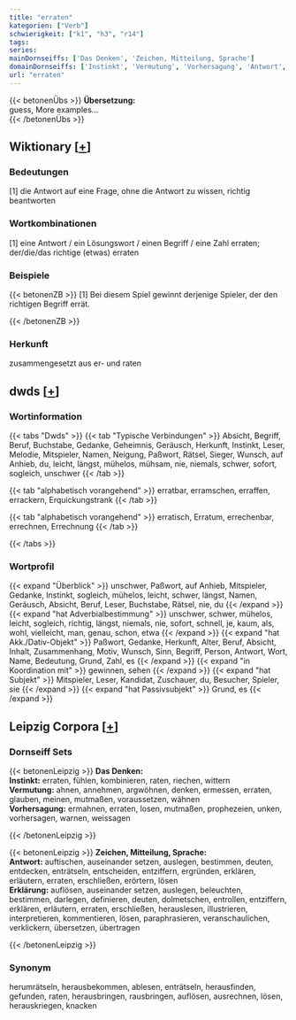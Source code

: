```yaml
---
title: "erraten"
kategorien: ["Verb"]
schwierigkeit: ["k1", "h3", "r14"]
tags:
series:
mainDornseiffs: ['Das Denken', 'Zeichen, Mitteilung, Sprache']
domainDornseiffs: ['Instinkt', 'Vermutung', 'Vorhersagung', 'Antwort', 'Erklärung']
url: "erraten"
---
```


{{< betonenÜbs >}}
**Übersetzung:**  
guess, More examples...  
{{< /betonenÜbs >}}

## Wiktionary [[+](https://de.wiktionary.org/wiki/erraten)]

### Bedeutungen
[1] die Antwort auf eine Frage, ohne die Antwort zu wissen, richtig beantworten  

### Wortkombinationen
[1] eine Antwort / ein Lösungswort / einen Begriff / eine Zahl erraten; der/die/das richtige (etwas) erraten  

### Beispiele
{{< betonenZB >}}
[1] Bei diesem Spiel gewinnt derjenige Spieler, der den richtigen Begriff errät.  

{{< /betonenZB >}}
### Herkunft
zusammengesetzt aus er- und raten  



## dwds [[+](https://www.dwds.de/wb/erraten)]

### Wortinformation
{{< tabs "Dwds" >}}
{{< tab "Typische Verbindungen" >}}
Absicht, Begriff, Beruf, Buchstabe, Gedanke, Geheimnis, Geräusch, Herkunft, Instinkt, Leser, Melodie, Mitspieler, Namen, Neigung, Paßwort, Rätsel, Sieger, Wunsch, auf Anhieb, du, leicht, längst, mühelos, mühsam, nie, niemals, schwer, sofort, sogleich, unschwer
{{< /tab >}}

{{< tab "alphabetisch vorangehend" >}}
erratbar, erramschen, erraffen, errackern, Erquickungstrank
{{< /tab >}}

{{< tab "alphabetisch vorangehend" >}}
erratisch, Erratum, errechenbar, errechnen, Errechnung
{{< /tab >}}

{{< /tabs >}}

### Wortprofil
{{< expand "Überblick" >}} unschwer, Paßwort, auf Anhieb, Mitspieler, Gedanke, Instinkt, sogleich, mühelos, leicht, schwer, längst, Namen, Geräusch, Absicht, Beruf, Leser, Buchstabe, Rätsel, nie, du {{< /expand >}}
{{< expand "hat Adverbialbestimmung" >}} unschwer, schwer, mühelos, leicht, sogleich, richtig, längst, niemals, nie, sofort, schnell, je, kaum, als, wohl, vielleicht, man, genau, schon, etwa {{< /expand >}}
{{< expand "hat Akk./Dativ-Objekt" >}} Paßwort, Gedanke, Herkunft, Alter, Beruf, Absicht, Inhalt, Zusammenhang, Motiv, Wunsch, Sinn, Begriff, Person, Antwort, Wort, Name, Bedeutung, Grund, Zahl, es {{< /expand >}}
{{< expand "in Koordination mit" >}} gewinnen, sehen {{< /expand >}}
{{< expand "hat Subjekt" >}} Mitspieler, Leser, Kandidat, Zuschauer, du, Besucher, Spieler, sie {{< /expand >}}
{{< expand "hat Passivsubjekt" >}} Grund, es {{< /expand >}}

## Leipzig Corpora [[+](https://corpora.uni-leipzig.de/en/res?word=erraten&corpusId=deu_newscrawl-public_2018)]

### Dornseiff Sets
{{< betonenLeipzig >}}
**Das Denken:**  
**Instinkt:** erraten, fühlen, kombinieren, raten, riechen, wittern  
**Vermutung:** ahnen, annehmen, argwöhnen, denken, ermessen, erraten, glauben, meinen, mutmaßen, voraussetzen, wähnen  
**Vorhersagung:** ermahnen, erraten, losen, mutmaßen, prophezeien, unken, vorhersagen, warnen, weissagen  

{{< /betonenLeipzig >}}


{{< betonenLeipzig >}}
**Zeichen, Mitteilung, Sprache:**  
**Antwort:** auftischen, auseinander setzen, auslegen, bestimmen, deuten, entdecken, enträtseln, entscheiden, entziffern, ergründen, erklären, erläutern, erraten, erschließen, erörtern, lösen  
**Erklärung:** auflösen, auseinander setzen, auslegen, beleuchten, bestimmen, darlegen, definieren, deuten, dolmetschen, entrollen, entziffern, erklären, erläutern, erraten, erschließen, herauslesen, illustrieren, interpretieren, kommentieren, lösen, paraphrasieren, veranschaulichen, verklickern, übersetzen, übertragen  

{{< /betonenLeipzig >}}

### Synonym
herumrätseln, herausbekommen, ablesen, enträtseln, herausfinden, gefunden, raten, herausbringen, rausbringen, auflösen, ausrechnen, lösen, herauskriegen, knacken

